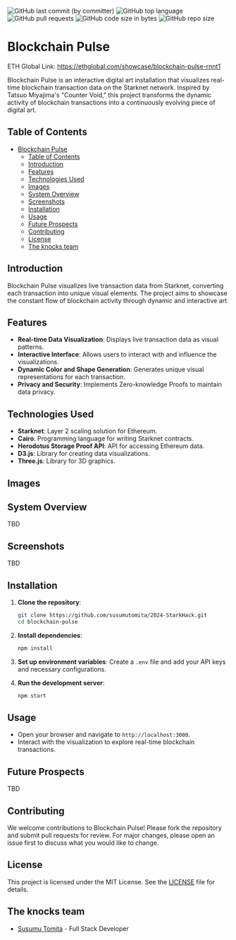 ![GitHub last commit (by committer)](https://img.shields.io/github/last-commit/susumutomita/2024-StarkHack)
![GitHub top language](https://img.shields.io/github/languages/top/susumutomita/2024-StarkHack)
![GitHub pull requests](https://img.shields.io/github/issues-pr/susumutomita/2024-StarkHack)
![GitHub code size in bytes](https://img.shields.io/github/languages/code-size/susumutomita/2024-StarkHack)
![GitHub repo size](https://img.shields.io/github/repo-size/susumutomita/2024-StarkHack)

# Blockchain Pulse

ETH Global Link: https://ethglobal.com/showcase/blockchain-pulse-rnnt1

Blockchain Pulse is an interactive digital art installation that visualizes real-time blockchain transaction data on the Starknet network. Inspired by Tatsuo Miyajima's "Counter Void," this project transforms the dynamic activity of blockchain transactions into a continuously evolving piece of digital art.

## Table of Contents

- [Blockchain Pulse](#blockchain-pulse)
  - [Table of Contents](#table-of-contents)
  - [Introduction](#introduction)
  - [Features](#features)
  - [Technologies Used](#technologies-used)
  - [Images](#images)
  - [System Overview](#system-overview)
  - [Screenshots](#screenshots)
  - [Installation](#installation)
  - [Usage](#usage)
  - [Future Prospects](#future-prospects)
  - [Contributing](#contributing)
  - [License](#license)
  - [The knocks team](#the-knocks-team)

## Introduction

Blockchain Pulse visualizes live transaction data from Starknet, converting each transaction into unique visual elements. The project aims to showcase the constant flow of blockchain activity through dynamic and interactive art.

## Features

- **Real-time Data Visualization**: Displays live transaction data as visual patterns.
- **Interactive Interface**: Allows users to interact with and influence the visualizations.
- **Dynamic Color and Shape Generation**: Generates unique visual representations for each transaction.
- **Privacy and Security**: Implements Zero-knowledge Proofs to maintain data privacy.

## Technologies Used

- **Starknet**: Layer 2 scaling solution for Ethereum.
- **Cairo**: Programming language for writing Starknet contracts.
- **Herodotus Storage Proof API**: API for accessing Ethereum data.
- **D3.js**: Library for creating data visualizations.
- **Three.js**: Library for 3D graphics.

## Images

## System Overview

TBD

## Screenshots

TBD

## Installation

1. **Clone the repository**:
   ```bash
   git clone https://github.com/susumutomita/2024-StarkHack.git
   cd blockchain-pulse
   ```

2. **Install dependencies**:

   ```bash
   npm install
   ```

3. **Set up environment variables**:
   Create a `.env` file and add your API keys and necessary configurations.

4. **Run the development server**:

   ```bash
   npm start
   ```

## Usage

- Open your browser and navigate to `http://localhost:3000`.
- Interact with the visualization to explore real-time blockchain transactions.

## Future Prospects

TBD

## Contributing

We welcome contributions to Blockchain Pulse! Please fork the repository and submit pull requests for review. For major changes, please open an issue first to discuss what you would like to change.

## License

This project is licensed under the MIT License. See the [LICENSE](LICENSE) file for details.

## The knocks team

- [Susumu Tomita](https://www.linkedin.com/in/susumutomita/) - Full Stack Developer
